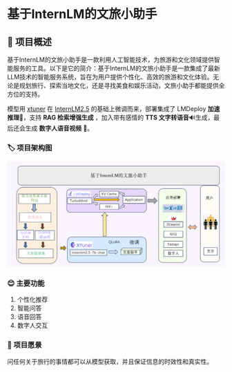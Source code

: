 # 基于InternLM的文旅小助手

## 📖 项目概述
基于InternLM的文旅小助手是一款利用人工智能技术，为旅游和文化领域提供智能服务的工具。以下是它的简介：基于InternLM的文旅小助手是一款集成了最新LLM技术的智能服务系统，旨在为用户提供个性化、高效的旅游和文化体验。无论是规划旅行、探索当地文化，还是寻找美食和娱乐活动，文旅小助手都能提供全方位的支持。

模型用 [xtuner](https://github.com/InternLM/xtuner) 在 [InternLM2.5](https://github.com/InternLM/InternLM) 的基础上微调而来，部署集成了 LMDeploy **加速推理**🚀，支持 **RAG 检索增强生成** ，加入带有感情的 **TTS 文字转语音**🔊生成，最后还会生成 **数字人语音视频** 🦸。

### 🏷️ 项目架构图
<p align="center">
    <img src="./架构图.jpg" alt="alt text" >
</p>

### 😊 主要功能
1. 个性化推荐
2. 智能问答
3. 语音回答
4. 数字人交互

### 🚩 项目愿景
问任何关于旅行的事情都可以从模型获取，并且保证信息的时效性和真实性。

